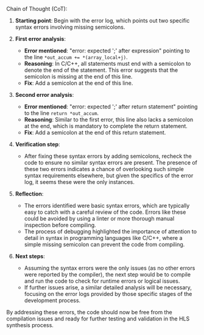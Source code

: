 Chain of Thought (CoT):

1. **Starting point**: Begin with the error log, which points out two specific syntax errors involving missing semicolons.

2. **First error analysis**:
   - **Error mentioned**: "error: expected ';' after expression" pointing to the line `*out_accum += *(array_local+j)`.
   - **Reasoning**: In C/C++, all statements must end with a semicolon to denote the end of the statement. This error suggests that the semicolon is missing at the end of this line.
   - **Fix**: Add a semicolon at the end of this line.

3. **Second error analysis**:
   - **Error mentioned**: "error: expected ';' after return statement" pointing to the line `return *out_accum`.
   - **Reasoning**: Similar to the first error, this line also lacks a semicolon at the end, which is mandatory to complete the return statement.
   - **Fix**: Add a semicolon at the end of this return statement.

4. **Verification step**:
   - After fixing these syntax errors by adding semicolons, recheck the code to ensure no similar syntax errors are present. The presence of these two errors indicates a chance of overlooking such simple syntax requirements elsewhere, but given the specifics of the error log, it seems these were the only instances.

5. **Reflection**:
   - The errors identified were basic syntax errors, which are typically easy to catch with a careful review of the code. Errors like these could be avoided by using a linter or more thorough manual inspection before compiling.
   - The process of debugging highlighted the importance of attention to detail in syntax in programming languages like C/C++, where a simple missing semicolon can prevent the code from compiling.

6. **Next steps**:
   - Assuming the syntax errors were the only issues (as no other errors were reported by the compiler), the next step would be to compile and run the code to check for runtime errors or logical issues.
   - If further issues arise, a similar detailed analysis will be necessary, focusing on the error logs provided by those specific stages of the development process.

By addressing these errors, the code should now be free from the compilation issues and ready for further testing and validation in the HLS synthesis process.